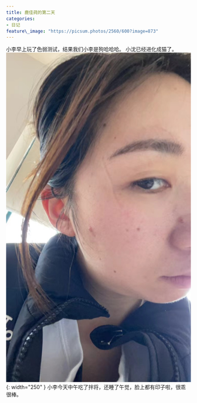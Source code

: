 ```yaml
---
title: 鹿佳莼的第二天
categories:
- 日记
feature\_image: "https://picsum.photos/2560/600?image=873"
---
```


小李早上玩了色弱测试，结果我们小李是狗哈哈哈。
小沈已经进化成猫了。
![可爱的小李崽][image-1]{: width="250" }
小李今天中午吃了拌将，还睡了午觉，脸上都有印子啦，很乖很棒。



[image-1]:	imgs/20220420.jpeg